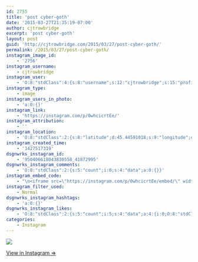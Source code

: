 ```yaml
---
id: 2755
title: 'post cyber-goth'
date: '2015-03-27T21:35:19-07:00'
author: cjtrowbridge
excerpt: 'post cyber-goth'
layout: post
guid: 'http://cjtrowbridge.com/2015/03/27/post-cyber-goth/'
permalink: /2015/03/27/post-cyber-goth/
instagram_image_id:
    - '2756'
instagram_username:
    - cjtrowbridge
instagram_user:
    - 'O:8:"stdClass":4:{s:8:"username";s:12:"cjtrowbridge";s:15:"profile_picture";s:103:"https://igcdn-photos-f-a.akamaihd.net/hphotos-ak-xpa1/t51.2885-19/925559_452430704897917_67836701_a.jpg";s:2:"id";s:8:"41872995";s:9:"full_name";s:13:"CJ Trowbridge";}'
instagram_type:
    - image
instagram_users_in_photo:
    - 'a:0:{}'
instagram_link:
    - 'https://instagram.com/p/0whcicrtEe/'
instagram_attribution:
    - ''
instagram_location:
    - 'O:8:"stdClass":2:{s:8:"latitude";d:45.44591018;s:9:"longitude";d:-122.62604176;}'
instagram_created_time:
    - '1427517319'
dsgnwrks_instagram_id:
    - '950406618043830558_41872995'
dsgnwrks_instagram_comments:
    - 'O:8:"stdClass":2:{s:5:"count";i:0;s:4:"data";a:0:{}}'
instagram_embed_code:
    - "\n<iframe src=\"https://instagram.com/p/0whcicrtEe/embed/\" width=\"612\" height=\"710\" frameborder=\"0\" scrolling=\"no\" allowtransparency=\"true\"></iframe>\n"
instagram_filter_used:
    - Normal
dsgnwrks_instagram_hashtags:
    - 'a:0:{}'
dsgnwrks_instagram_likes:
    - 'O:8:"stdClass":2:{s:5:"count";i:5;s:4:"data";a:4:{i:0;O:8:"stdClass":4:{s:8:"username";s:9:"jimmieeee";s:15:"profile_picture";s:84:"https://instagramimages-a.akamaihd.net/profiles/profile_28064856_75sq_1376196501.jpg";s:2:"id";s:8:"28064856";s:9:"full_name";s:12:"Jimmie Erwin";}i:1;O:8:"stdClass":4:{s:8:"username";s:12:"robertstrang";s:15:"profile_picture";s:107:"https://igcdn-photos-g-a.akamaihd.net/hphotos-ak-xfp1/t51.2885-19/1171914_1612055082339886_1411521777_a.jpg";s:2:"id";s:9:"197967866";s:9:"full_name";s:0:"";}i:2;O:8:"stdClass":4:{s:8:"username";s:12:"pdxwonderboy";s:15:"profile_picture";s:84:"https://instagramimages-a.akamaihd.net/profiles/profile_32060586_75sq_1376987150.jpg";s:2:"id";s:8:"32060586";s:9:"full_name";s:12:"Ilan Gerould";}i:3;O:8:"stdClass":4:{s:8:"username";s:9:"delta1188";s:15:"profile_picture";s:107:"https://igcdn-photos-e-a.akamaihd.net/hphotos-ak-xap1/t51.2885-19/10311208_608625432539164_1882531507_a.jpg";s:2:"id";s:8:"31167575";s:9:"full_name";s:8:"J Rueter";}}}'
categories:
    - Instagram
---
```


[![](http://blog.cjtrowbridge.com/wp-content/uploads/2015/03/11094473_1552931114969213_1141079266_n.jpg)](https://instagram.com/p/0whcicrtEe/)

[View in Instagram ⇒](https://instagram.com/p/0whcicrtEe/)